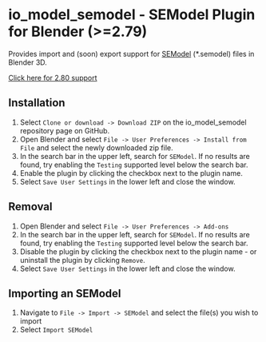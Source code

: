 # io_model_semodel - SEModel Plugin for Blender (>=2.79)

Provides import and (soon) export support for [SEModel](https://github.com/SE2Dev/SEModel-Docs) (*.semodel) files in Blender 3D.

[Click here for 2.80 support](https://github.com/dtzxporter/io_model_semodel/tree/blender-2.8)

## Installation

1. Select `Clone or download -> Download ZIP` on the io_model_semodel repository page on GitHub.
1. Open Blender and select `File -> User Preferences -> Install from File` and select the newly downloaded zip file.
1. In the search bar in the upper left, search for `SEModel`. If no results are found, try enabling the `Testing` supported level below the search bar.
1. Enable the plugin by clicking the checkbox next to the plugin name.
1. Select `Save User Settings` in the lower left and close the window.

## Removal

1. Open Blender and select `File -> User Preferences -> Add-ons`
1. In the search bar in the upper left, search for `SEModel`. If no results are found, try enabling the `Testing` supported level below the search bar.
1. Disable the plugin by clicking the checkbox next to the plugin name - or uninstall the plugin by clicking `Remove`.
1. Select `Save User Settings` in the lower left and close the window.

## Importing an SEModel

1. Navigate to `File -> Import -> SEModel` and select the file(s) you wish to import
1. Select `Import SEModel`